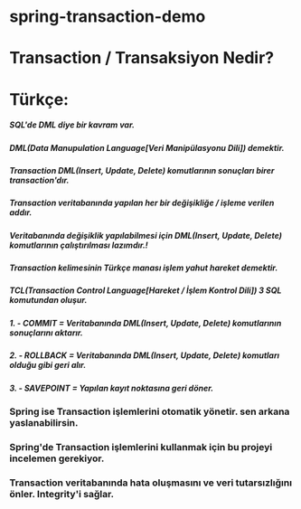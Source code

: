 # spring-transaction-demo
# Transaction / Transaksiyon Nedir?
# Türkçe:&nbsp;
##### SQL'de DML diye bir kavram var.&nbsp;
##### DML(Data Manupulation Language[Veri Manipülasyonu Dili]) demektir.&nbsp;
##### Transaction DML(Insert, Update, Delete) komutlarının sonuçları birer transaction'dır.&nbsp;
##### Transaction veritabanında yapılan her bir değişikliğe / işleme verilen addır. &nbsp;
##### Veritabanında değişiklik yapılabilmesi için DML(Insert, Update, Delete) komutlarının çalıştırılması lazımdır.!&nbsp;
##### Transaction kelimesinin Türkçe manası işlem yahut hareket demektir.&nbsp;
##### TCL(Transaction Control Language[Hareket / İşlem Kontrol Dili]) 3 SQL komutundan oluşur.&nbsp;
##### 1. - COMMIT = Veritabanında DML(Insert, Update, Delete) komutlarının sonuçlarını aktarır.&nbsp;
##### 2. - ROLLBACK = Veritabanında DML(Insert, Update, Delete) komutları olduğu gibi geri alır.&nbsp;
##### 3. - SAVEPOINT = Yapılan kayıt noktasına geri döner.&nbsp;

### Spring ise Transaction işlemlerini otomatik yönetir. sen arkana yaslanabilirsin.&nbsp;
### Spring'de Transaction işlemlerini kullanmak için bu projeyi incelemen gerekiyor.
### Transaction veritabanında hata oluşmasını ve veri tutarsızlığını önler. Integrity'i sağlar.
